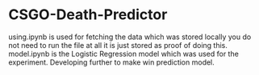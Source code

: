 # CSGO-Death-Predictor
using.ipynb is used for fetching the data which was stored locally you do not need to run the file at all it is just stored as proof of doing this.
model.ipynb is the Logistic Regression model which was used for the experiment.
Developing further to make win prediction model.
